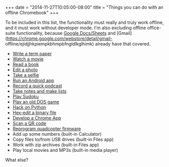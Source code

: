﻿+++
date = "2014-11-27T10:05:00-08:00"
title = "Things you can do with an offline Chromebook"
+++



To be included in this list, the functionality must really and truly work
offline, and it must work without developer mode. I'm also excluding offline
office-suite functionality, because [Google
Docs/Sheets](http://learn.googleapps.com/docs) and
[Gmail](https://chrome.google.com/webstore/detail/gmail-
offline/ejidjjhkpiempkbhmpbfngldlkglhimk) already have that covered.

  * [Write a term paper](https://chrome.google.com/webstore/detail/caret/fljalecfjciodhpcledpamjachpmelml) 
  * [Watch a movie](https://chrome.google.com/webstore/detail/google-play-movies-tv/gdijeikdkaembjbdobgfkoidjkpbmlkd)
  * [Read a book](https://chrome.google.com/webstore/detail/google-play-books/mmimngoggfoobjdlefbcabngfnmieonb)
  * [Edit a photo](https://chrome.google.com/webstore/detail/polarr-photo-editor/djonnbgfieijldcieafgjcnhmpcfpmgg)
  * [Take a selfie](https://chrome.google.com/webstore/detail/camera/hfhhnacclhffhdffklopdkcgdhifgngh)
  * [Run an Android app](http://chrome.blogspot.com/2014/09/first-set-of-android-apps-coming-to.html)
  * [Record a quick podcast](http://webaudiodemos.appspot.com/AudioRecorder/index.html)
  * [Take notes and make lists](http://www.pcworld.com/article/2031477/hands-on-with-google-keep-can-it-slay-evernote-.html)
  * [Play Sudoku](https://chrome.google.com/webstore/search/sudoku)
  * [Play an old DOS game](http://klaig.blogspot.com/2014/07/tutorial-how-to-play-old-dos-games-on.html)
  * [Hack on Python](https://chrome.google.com/webstore/detail/python/nodpmmidbgeganfponihbgmfcoiibffi)
  * [Hex-edit a binary file](https://chrome.google.com/webstore/detail/hexreader/fejgbfmdlplhjkbpmnedfonifhajinck)
  * [Develop a Chrome App](https://chrome.google.com/webstore/detail/chrome-dev-editor-develop/pnoffddplpippgcfjdhbmhkofpnaalpg)
  * [Scan a QR code](https://chrome.google.com/webstore/search/scanqr)
  * [Reprogram quadcopter firmware](https://chrome.google.com/webstore/detail/baseflight-configurator/mppkgnedeapfejgfimkdoninnofofigk)
  * Add up some numbers (built-in Calculator)
  * Copy files to/from USB drives (built-in Files app)
  * Work with zip archives (built-in Files app)
  * Play local movies and MP3s (built-in media player)

What else?

